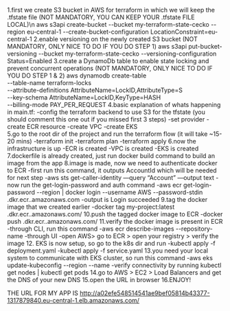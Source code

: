 1.first we create S3 bucket in AWS for terraform in which we will keep the .tfstate file (NOT MANDATORY, YOU CAN KEEP YOUR .tfstate FILE LOCAL)\n
    aws s3api create-bucket --bucket my-terraform-state-cecko --region eu-central-1 --create-bucket-configuration LocationConstraint=eu-central-1
2.enable versioning on the newly created S3 bucket (NOT MANDATORY, ONLY NICE TO DO IF YOU DO STEP 1)
    aws s3api put-bucket-versioning --bucket my-terraform-state-cecko --versioning-configuration Status=Enabled
3.create a DynamoDb table to enable state locking and prevent concurrent operations (NOT MANDATORY, ONLY NICE TO DO IF YOU DO STEP 1 & 2)
    aws dynamodb create-table \
      --table-name terraform-locks \
      --attribute-definitions AttributeName=LockID,AttributeType=S \
      --key-schema AttributeName=LockID,KeyType=HASH \
      --billing-mode PAY_PER_REQUEST
4.basic explanation of whats happening in main.tf:
    -config the terraform backend to use S3 for the tfstate (you should comment this one out if you missed first 3 steps)
    -set provider
    -create ECR resource
    -create VPC 
    -create EKS     
5.go to the root dir of the project and run the terraform flow (it will take ~15-20 mins)
    -terraform init
    -terraform plan
    -terraform apply 
6.now the infrastructure is up
    -ECR is created
    -VPC is created
    -EKS is created
7.dockerfile is already created, just run docker build command to build an image from the app
8.image is made, now we need to authenticate docker to ECR
    -first run this command, it outputs AccountId which will be needed for next step
        -aws sts get-caller-identity —query “Account” —output text 
    -now run the get-login-password and auth command
        -aws ecr get-login-password --region <YOUR-REGION> | docker login --username AWS --password-stdin <YOUR-ACCOUNT-ID>.dkr.ecr.<YOUR-REGION>.amazonaws.com
    -output is Login succeeded
9.tag the docker image that we created earlier
    -docker tag my-project:latest <YOUR-ACCOUNT-ID>.dkr.ecr.<YOUR-REGION>.amazonaws.com/<YOUR-ECR-REPO>
10.push the tagged docker image to ECR
    -docker push <YOUR-ACCOUNT-ID>.dkr.ecr.<YOUR-REGION>.amazonaws.com/<YOUR-ECR-REPO>
11.verify the docker image is present in ECR
    -through CLI, run this command
      -aws ecr describe-images --repository-name <YOUR-ECR-REPO>
    -through UI
      -open AWS> go to ECR > open your registry > verify the image
12. EKS is now setup, so go to the k8s dir and run 
    -kubectl apply -f deployment.yaml
    -kubectl apply -f service.yaml
13.you need your local system to communicate with EKS cluster, so run this command
    -aws eks update-kubeconfig --region <YOUR-REGION> --name <YOUR-EKS-CLUSTER-NAME>
    -verify connectivity by running kubectl get nodes | kubectl get pods
14.go to AWS > EC2 > Load Balancers and get the DNS of your new DNS
15.open the URL in browser 
16.ENJOY! 

THE URL FOR MY APP IS http://a02efe548514541ae9bef05814b43377-1317879840.eu-central-1.elb.amazonaws.com/
